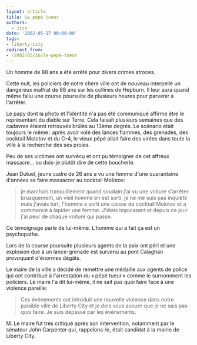 ```yaml
---
layout: article
title: Le pépé tueur
authors:
  - zico
date: '2002-05-17 00:00:00'
tags:
- liberty-city
redirect_from:
- /2002/05/16/le-pepe-tueur
---
```


Un homme de 88 ans a été arrêté pour divers crimes atroces.

Cette nuit, les policiers de notre chère ville ont de nouveau interpellé un dangereux malfrat de 88 ans sur les collines de Hepburn. Il leur aura quand même fallu une course poursuite de plusieurs heures pour parvenir à l'arrêter.

Le papy dont la photo et l'identité n'a pas été communiqué affirme être le représentant du diable sur Terre. Cela faisait plusieurs semaines que des cadavres étaient retrouvés brûlés au 13ème degrés. Le scénario était toujours le même : après avoir volé des lances flammes, des grenades, des cocktail Molotov et du C-4, le vieux pépé allait faire des virées dans toute la ville à la recherche des ses proies.

Peu de ses victimes ont survécu et ont pu témoigner de cet affreux massacre… ou dois-je plutôt dire de cette boucherie.

Jean Dutuel, jeune cadre de 26 ans a vu une femme d'une quarantaine d'années se faire massacrer au cocktail Molotov:

> je marchais tranquillement quand soudain j'ai vu une voiture s'arrêter brusquement, un vieil homme en est sorti, je ne me suis pas inquiété mais j'avais tort, l'homme a sorti une caisse de cocktail Molotov et a commencé à lapider une femme. J'étais impuissant et depuis ce jour j'ai peur de chaque voiture qui passe.

Ce témoignage parle de lui-même. L'homme qui a fait ça est un psychopathe.

Lors de la course poursuite plusieurs agents de la paix ont péri et une explosion due à un lance-grenade est survenu au pont Calaghan provoquant d'énormes dégâts.

Le maire de la ville a décidé de remettre une médaille aux agents de police qui ont contribué à l'arrestation du « pépé tueur » comme le surnomment les policiers. Le maire l'a dit lui-même, il ne sait pas quoi faire face à une violence pareille:

> Ces événements ont introduit une nouvelle violence dans notre paisible ville de Liberty City et je dois vous avouer que je ne sais pas quoi faire. Je suis dépassé par les événements.

M. Le maire fut très critiqué après son intervention, notamment par le sénateur John Carpenter qui, rappelons-le, était candidat à la mairie de Liberty City.
